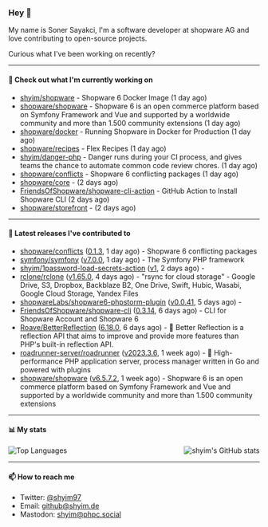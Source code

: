 ### Hey 👋

My name is Soner Sayakci, I'm a software developer at shopware AG and love contributing to open-source projects.

Curious what I've been working on recently?

---

#### 👷 Check out what I'm currently working on

- [shyim/shopware](https://github.com/shyim/shopware) - Shopware 6 Docker Image (1 day ago)
- [shopware/shopware](https://github.com/shopware/shopware) - Shopware 6 is an open commerce platform based on Symfony Framework and Vue and supported by a worldwide community and more than 1.500 community extensions (1 day ago)
- [shopware/docker](https://github.com/shopware/docker) - Running Shopware in Docker for Production (1 day ago)
- [shopware/recipes](https://github.com/shopware/recipes) - Flex Recipes (1 day ago)
- [shyim/danger-php](https://github.com/shyim/danger-php) - Danger runs during your CI process, and gives teams the chance to automate common code review chores. (1 day ago)
- [shopware/conflicts](https://github.com/shopware/conflicts) - Shopware 6 conflicting packages (1 day ago)
- [shopware/core](https://github.com/shopware/core) -  (2 days ago)
- [FriendsOfShopware/shopware-cli-action](https://github.com/FriendsOfShopware/shopware-cli-action) - GitHub Action to Install Shopware CLI (2 days ago)
- [shopware/storefront](https://github.com/shopware/storefront) -  (2 days ago)

---

#### 🔭 Latest releases I've contributed to

- [shopware/conflicts](https://github.com/shopware/conflicts) ([0.1.3](https://github.com/shopware/conflicts/releases/tag/0.1.3), 1 day ago) - Shopware 6 conflicting packages
- [symfony/symfony](https://github.com/symfony/symfony) ([v7.0.0](https://github.com/symfony/symfony/releases/tag/v7.0.0), 1 day ago) - The Symfony PHP framework
- [shyim/1password-load-secrets-action](https://github.com/shyim/1password-load-secrets-action) ([v1](https://github.com/shyim/1password-load-secrets-action/releases/tag/v1), 2 days ago) - 
- [rclone/rclone](https://github.com/rclone/rclone) ([v1.65.0](https://github.com/rclone/rclone/releases/tag/v1.65.0), 4 days ago) - &#34;rsync for cloud storage&#34; - Google Drive, S3, Dropbox, Backblaze B2, One Drive, Swift, Hubic, Wasabi, Google Cloud Storage, Yandex Files
- [shopwareLabs/shopware6-phpstorm-plugin](https://github.com/shopwareLabs/shopware6-phpstorm-plugin) ([v0.0.41](https://github.com/shopwareLabs/shopware6-phpstorm-plugin/releases/tag/v0.0.41), 5 days ago) - 
- [FriendsOfShopware/shopware-cli](https://github.com/FriendsOfShopware/shopware-cli) ([0.3.14](https://github.com/FriendsOfShopware/shopware-cli/releases/tag/0.3.14), 6 days ago) - CLI for Shopware Account and Shopware 6
- [Roave/BetterReflection](https://github.com/Roave/BetterReflection) ([6.18.0](https://github.com/Roave/BetterReflection/releases/tag/6.18.0), 6 days ago) - :crystal_ball: Better Reflection is a reflection API that aims to improve and provide more features than PHP&#39;s built-in reflection API.
- [roadrunner-server/roadrunner](https://github.com/roadrunner-server/roadrunner) ([v2023.3.6](https://github.com/roadrunner-server/roadrunner/releases/tag/v2023.3.6), 1 week ago) - 🤯 High-performance PHP application server, process manager written in Go and powered with plugins
- [shopware/shopware](https://github.com/shopware/shopware) ([v6.5.7.2](https://github.com/shopware/shopware/releases/tag/v6.5.7.2), 1 week ago) - Shopware 6 is an open commerce platform based on Symfony Framework and Vue and supported by a worldwide community and more than 1.500 community extensions

---

#### 📊 My stats

<img align="right" alt="shyim's GitHub stats" src="https://github-readme-stats.vercel.app/api?username=shyim&count_private=1&show_icons=true&" />

![Top Languages](https://github-readme-stats.vercel.app/api/top-langs/?username=shyim)

---

#### 📫 How to reach me

- Twitter: [@shyim97](https://twitter.com/shyim97)
- Email: [github@shyim.de](mailto://github@shyim.de)
- Mastodon: <a rel="me" href="https://phpc.social/@shyim">shyim@phpc.social</a>
